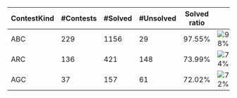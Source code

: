 | ContestKind | #Contests | #Solved | #Unsolved | Solved ratio | |
| - | - | - | - | - | - |
| ABC | 229 | 1156 | 29 | 97.55% | ![98%](https://progress-bar.dev/98?title=Solved) |
| ARC | 136 | 421 | 148 | 73.99% | ![74%](https://progress-bar.dev/74?title=Solved) |
| AGC | 37 | 157 | 61 | 72.02% | ![72%](https://progress-bar.dev/72?title=Solved) |
